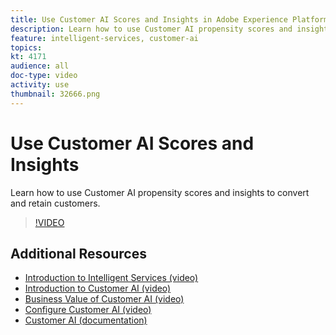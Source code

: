 ```yaml
---
title: Use Customer AI Scores and Insights in Adobe Experience Platform
description: Learn how to use Customer AI propensity scores and insights to convert and retain customers.
feature: intelligent-services, customer-ai
topics:
kt: 4171
audience: all
doc-type: video
activity: use
thumbnail: 32666.png
---
```


# Use Customer AI Scores and Insights

Learn how to use Customer AI propensity scores and insights to convert and retain customers.

>[!VIDEO](https://video.tv.adobe.com/v/32666?learn=on)


## Additional Resources

* [Introduction to Intelligent Services (video)](introduction-to-intelligent-services.md)
* [Introduction to Customer AI (video)](introduction-to-customer-ai.md)
* [Business Value of Customer AI (video)](business-value-of-customer-ai.md)
* [Configure Customer AI (video)](configure-customer-ai.md)
* [Customer AI (documentation)](https://docs.adobe.com/content/help/en/experience-platform/intelligent-services/customer-ai/overview.html)